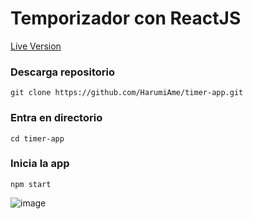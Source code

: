 # Temporizador con ReactJS
[Live Version](https://timer-js-d975c0acbe31.herokuapp.com)
### Descarga repositorio
```
git clone https://github.com/HarumiAme/timer-app.git
```
### Entra en directorio
```
cd timer-app
```
### Inicia la app
```
npm start
```
![image](https://github.com/user-attachments/assets/45b7e678-ad48-41c1-87ba-d64db0716925)
